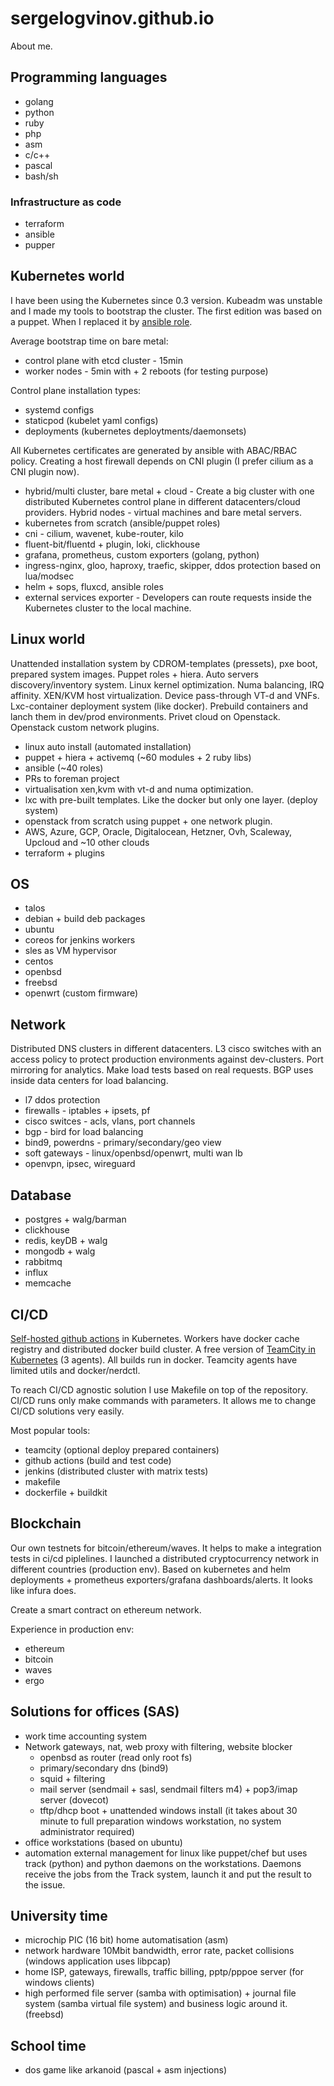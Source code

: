 # sergelogvinov.github.io

About me.

## Programming languages

* golang
* python
* ruby
* php
* asm
* c/c++
* pascal
* bash/sh

### Infrastructure as code

* terraform
* ansible
* pupper

## Kubernetes world

I have been using the Kubernetes since 0.3 version.
Kubeadm was unstable and I made my tools to bootstrap the cluster.
The first edition was based on a puppet.
When I replaced it by [ansible role](https://github.com/sergelogvinov/ansible-role-kubernetes).

Average bootstrap time on bare metal:
* control plane with etcd cluster - 15min
* worker nodes - 5min with + 2 reboots (for testing purpose)

Control plane installation types:
* systemd configs
* staticpod (kubelet yaml configs)
* deployments (kubernetes deploytments/daemonsets)

All Kubernetes certificates are generated by ansible with ABAC/RBAC policy.
Creating a host firewall depends on CNI plugin (I prefer cilium as a CNI plugin now).

* hybrid/multi cluster, bare metal + cloud - Create a big cluster with one distributed Kubernetes control plane in different datacenters/cloud providers. Hybrid nodes - virtual machines and bare metal servers.
* kubernetes from scratch (ansible/puppet roles)
* cni - cilium, wavenet, kube-router, kilo
* fluent-bit/fluentd + plugin, loki, clickhouse
* grafana, prometheus, custom exporters (golang, python)
* ingress-nginx, gloo, haproxy, traefic, skipper, ddos protection based on lua/modsec
* helm + sops, fluxcd, ansible roles
* external services exporter - Developers can route requests inside the Kubernetes cluster to the local machine.

## Linux world

Unattended installation system by CDROM-templates (pressets), pxe boot, prepared system images.
Puppet roles + hiera.
Auto servers discovery/inventory system.
Linux kernel optimization. Numa balancing, IRQ affinity.
XEN/KVM host virtualization.
Device pass-through VT-d and VNFs.
Lxc-container deployment system (like docker).
Prebuild containers and lanch them in dev/prod environments.
Privet cloud on Openstack.
Openstack custom network plugins.

* linux auto install (automated installation)
* puppet + hiera + activemq (~60 modules + 2 ruby libs)
* ansible (~40 roles)
* PRs to foreman project
* virtualisation xen,kvm with vt-d and numa optimization.
* lxc with pre-built templates. Like the docker but only one layer. (deploy system)
* openstack from scratch using puppet + one network plugin.
* AWS, Azure, GCP, Oracle, Digitalocean, Hetzner, Ovh, Scaleway, Upcloud and ~10 other clouds
* terraform + plugins

## OS

* talos
* debian + build deb packages
* ubuntu
* coreos for jenkins workers
* sles as VM hypervisor
* centos
* openbsd
* freebsd
* openwrt (custom firmware)

## Network

Distributed DNS clusters in different datacenters.
L3 cisco switches with an access policy to protect production environments against dev-clusters.
Port mirroring for analytics.
Make load tests based on real requests.
BGP uses inside data centers for load balancing.

* l7 ddos protection
* firewalls - iptables + ipsets, pf
* cisco switces - acls, vlans, port channels
* bgp - bird for load balancing
* bind9, powerdns - primary/secondary/geo view
* soft gateways - linux/openbsd/openwrt, multi wan lb
* openvpn, ipsec, wireguard

## Database

* postgres + walg/barman
* clickhouse
* redis, keyDB + walg
* mongodb + walg
* rabbitmq
* influx
* memcache

## CI/CD

[Self-hosted github actions](https://github.com/sergelogvinov/github-actions-runner) in Kubernetes.
Workers have docker cache registry and distributed docker build cluster.
A free version of [TeamCity in Kubernetes](https://github.com/sergelogvinov/teamcity) (3 agents).
All builds run in docker.
Teamcity agents have limited utils and docker/nerdctl.

To reach CI/CD agnostic solution I use Makefile on top of the repository.
CI/CD runs only make commands with parameters.
It allows me to change CI/CD solutions very easily.

Most popular tools:
* teamcity (optional deploy prepared containers)
* github actions (build and test code)
* jenkins (distributed cluster with matrix tests)
* makefile
* dockerfile + buildkit

## Blockchain

Our own testnets for bitcoin/ethereum/waves.
It helps to make a integration tests in ci/cd piplelines.
I launched a distributed cryptocurrency network in different countries (production env).
Based on kubernetes and helm deployments + prometheus exporters/grafana dashboards/alerts.
It looks like infura does.

Create a smart contract on ethereum network.

Experience in production env:
* ethereum
* bitcoin
* waves
* ergo

## Solutions for offices (SAS)

* work time accounting system
* Network gateways, nat, web proxy with filtering, website blocker
    * openbsd as router (read only root fs)
    * primary/secondary dns (bind9)
    * squid + filtering
    * mail server  (sendmail + sasl, sendmail filters m4) + pop3/imap server (dovecot)
    * tftp/dhcp boot + unattended windows install (it takes about 30 minute to full preparation windows workstation, no system administrator required)
* office workstations (based on ubuntu)
* automation external management for linux like puppet/chef but uses track (python) and python daemons on the workstations. Daemons receive the jobs from the Track system, launch it and put the result to the issue.

## University time

* microchip PIC (16 bit) home automatisation (asm)
* network hardware 10Mbit bandwidth, error rate, packet collisions (windows application uses libpcap)
* home ISP, gateways, firewalls, traffic billing, pptp/pppoe server (for windows clients)
* high performed file server (samba with optimisation) + journal file system (samba virtual file system) and business logic around it. (freebsd)

## School time

* dos game like arkanoid (pascal + asm injections)
